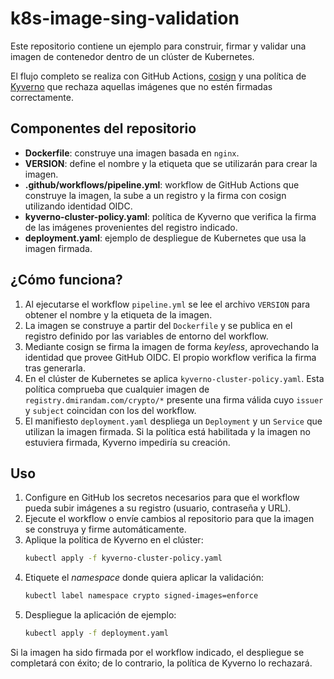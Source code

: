 # k8s-image-sing-validation

Este repositorio contiene un ejemplo para construir, firmar y validar una imagen de contenedor dentro de un clúster de Kubernetes.

El flujo completo se realiza con GitHub Actions, [cosign](https://github.com/sigstore/cosign) y una política de [Kyverno](https://kyverno.io/) que rechaza aquellas imágenes que no estén firmadas correctamente.

## Componentes del repositorio

- **Dockerfile**: construye una imagen basada en `nginx`.
- **VERSION**: define el nombre y la etiqueta que se utilizarán para crear la imagen.
- **.github/workflows/pipeline.yml**: workflow de GitHub Actions que construye la imagen, la sube a un registro y la firma con cosign utilizando identidad OIDC.
- **kyverno-cluster-policy.yaml**: política de Kyverno que verifica la firma de las imágenes provenientes del registro indicado.
- **deployment.yaml**: ejemplo de despliegue de Kubernetes que usa la imagen firmada.

## ¿Cómo funciona?

1. Al ejecutarse el workflow `pipeline.yml` se lee el archivo `VERSION` para obtener el nombre y la etiqueta de la imagen.
2. La imagen se construye a partir del `Dockerfile` y se publica en el registro definido por las variables de entorno del workflow.
3. Mediante cosign se firma la imagen de forma _keyless_, aprovechando la identidad que provee GitHub OIDC. El propio workflow verifica la firma tras generarla.
4. En el clúster de Kubernetes se aplica `kyverno-cluster-policy.yaml`. Esta política comprueba que cualquier imagen de `registry.dmirandam.com/crypto/*` presente una firma válida cuyo `issuer` y `subject` coincidan con los del workflow.
5. El manifiesto `deployment.yaml` despliega un `Deployment` y un `Service` que utilizan la imagen firmada. Si la política está habilitada y la imagen no estuviera firmada, Kyverno impediría su creación.

## Uso

1. Configure en GitHub los secretos necesarios para que el workflow pueda subir imágenes a su registro (usuario, contraseña y URL).
2. Ejecute el workflow o envíe cambios al repositorio para que la imagen se construya y firme automáticamente.
3. Aplique la política de Kyverno en el clúster:
   ```bash
   kubectl apply -f kyverno-cluster-policy.yaml
   ```
4. Etiquete el _namespace_ donde quiera aplicar la validación:
   ```bash
   kubectl label namespace crypto signed-images=enforce
   ```
5. Despliegue la aplicación de ejemplo:
   ```bash
   kubectl apply -f deployment.yaml
   ```

Si la imagen ha sido firmada por el workflow indicado, el despliegue se completará con éxito; de lo contrario, la política de Kyverno lo rechazará.

